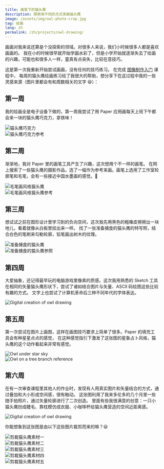 ```yaml
---
title: 画笔下的猫头鹰
description: 探索用不同的方式来画猫头鹰
image: /assets/img/owl-photo-crop.jpg
tag: 绘画
lang: zh
permalink: /zh/projects/owl-drawing/
---
```


画画对我来说还算是个没探索的领域。对很多人来说，我们小时候很多人都是喜欢画画的。
我在小的时候很早就开始学画水彩了，但是小学开始就逐渐失去了绘画的兴趣，可能也和很多人一样，童真有点丧失，比较在意技巧。

这是第一次我重新开始尝试画画，没有任何的技巧练习。
在完成 [图像制作入门](https://www.coursera.org/learn/image-making) 课程中，
每周的猫头鹰绘画练习给了我很大的帮助，想分享下在这过程中我的一些灵感来源（图片里都会有和周数相关的文字 :laughing:）：

## 第一周

我的绘画全是电子设备下做的，第一周我尝试了用 Paper 应用画每天上班下午都会来一块的猫头鹰巧克力，拿铁味！

<div class="box alt">
    <div class="row uniform">
        <div class="6u 12u$(small)"><span class="image fit"><img src="/assets/img/owl-journey-start.jpg" alt="猫头鹰巧克力" /></span></div>
        <div class="6u$ 12u$(small)"><span class="image fit"><img src="/assets/img/owl-chocolate.jpg" alt="猫头鹰巧克力参考" /></span></div>
    </div>
</div>


## 第二周

渐渐地，我对 Paper 里的画笔工具产生了兴趣，这次想用个不一样的画笔。
在网上搜索了一些猫头鹰的摄影作品，选了一幅作为参考来画。画笔上选用了工作室轮廓笔和毛笔，会有一些接近中国水墨画的感觉。:thinking:

<div class="box alt">
    <div class="row uniform">
        <div class="6u 12u$(small)"><span class="image fit"><img src="/assets/img/owl-ink-style.jpg" alt="毛笔画风格猫头鹰" /></span></div>
        <div class="6u$ 12u$(small)"><span class="image fit"><img src="/assets/img/owl-ink-reference.jpg" alt="毛笔画风格猫头鹰参考" /></span></div>
    </div>
</div>

## 第三周

想试试之前在图形设计里学习到的负向空间，这次我先用黑色的粗橡皮擦擦出一块地儿，看着就像从白板里挂出来一样。
找了一张准备捕食的猫头鹰的特写照，结合白色的笔刷来勾勒轮廓，铅笔画出树木的纹理。

<div class="box alt">
    <div class="row uniform">
        <div class="6u 12u$(small)"><span class="image fit"><img src="/assets/img/owl-negative-space.jpg" alt="准备捕食的猫头鹰" /></span></div>
        <div class="6u$ 12u$(small)"><span class="image fit"><img src="/assets/img/owl-hunting-reference.jpg" alt="准备捕食的猫头鹰参照" /></span></div>
    </div>
</div>

## 第四周

大爱抽象，还记得最早玩的电脑游戏里像素的质感。这次我用熟悉的 Sketch 工具在相同的矢量猫头鹰形状下，尝试了诸如结合图片与矢量、ASCII 码绘图这些比较有趣的方式。
文字上也尝试了计算机革命后三种不同年代的字体表达。

![Gigital creation of owl drawing](/assets/img/owl-digital-world.jpg)

## 第五周

第一次尝试在图片上画图，这样在画图技巧要求上简单了很多。Paper 的填充工具会有种星星点点的感觉，
在这种感觉指引下激发了这张图的星象占卜风格，猫头鹰的这个动作看起来非常有感觉。

<div class="box alt">
    <div class="row uniform">
        <div class="6u 12u$(small)"><span class="image fit"><img src="/assets/img/owl-line-drawing.jpg" alt="Owl under star sky" /></span></div>
        <div class="6u$ 12u$(small)"><span class="image fit"><img src="/assets/img/owl-star-sky-reference.jpg" alt="Owl on a tree branch reference" /></span></div>
    </div>
</div>

## 第六周

在有一次审查课程里其他人的作业时，发现有人用真实图片和矢量结合的方式，通过叠加和大小形成空间感，很有触动。
这张图利用了我来多伦多的几个月里一些随手拍照片，通过矢量轮廓进行了二次创造。
里面有些我很满意的创意：一只小猫头鹰扮成睫毛、靠枕模仿成衣服、小咖啡杯给猫头鹰营造的空间近距离感。

![Gigital creation of owl drawing](/assets/img/owl-photo-crop.jpg)

你能想象到这张图是由以下这些图片裁剪而来的嘛？:smiley:

<div class="box alt">
    <div class="row uniform">
        <div class="4u"><span class="image fit"><img src="/assets/img/owl-crop-reference-4.jpg" alt="剪裁猫头鹰素材一" /></span></div>
        <div class="4u"><span class="image fit"><img src="/assets/img/owl-crop-reference-2.jpg" alt="剪裁猫头鹰素材二" /></span></div>
        <div class="4u$"><span class="image fit"><img src="/assets/img/owl-crop-reference-3.jpg" alt="剪裁猫头鹰素材三" /></span></div>
    </div>
    <div class="row uniform">
        <div class="6u"><span class="image fit"><img src="/assets/img/owl-crop-reference-1.jpg" alt="剪裁猫头鹰素材四" /></span></div>
        <div class="6u$"><span class="image fit"><img src="/assets/img/owl-crop-reference-5.jpg" alt="剪裁猫头鹰素材五" /></span></div>
    </div>
</div>